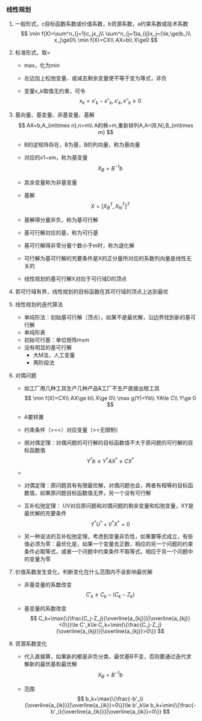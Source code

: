 ### 线性规划

1. 一般形式，c目标函数系数或价值系数，b资源系数，a约束系数或技术系数
   $$
   \min f(X)=\sum^n_{j=1}c_jx_j\\
   \sum^n_{j=1}a_{ij}x_j=(\le,\ge)b_i\\
   x_j\ge0\\
   \min f(X)=CX\\
   AX=b\\
   X\ge0
   $$

2. 标准形式，取=

   * max，化为min

   * 左边加上松弛变量、或减去剩余变量使不等于变为等式，非负

   * 变量x_k取值无约束，可令
     $$
     x_k=x'_k-x''_k,x'_k,x''_k\ge0
     $$

3. 基向量、基变量、非基变量、基解
   $$
   AX=b,A_{m\times n},n>m\\
   A的秩=m,重新排列A,A=[B,N],B_{m\times m}
   $$
   
   * B的逆矩阵存在，B为基，B的列向量，称为基向量
   
   * 对应的x1~xm，称为基变量
     $$
     X_B=B^{-1}b
     $$
   
   * 其余变量称为非基变量
   
   * 基解
     $$
     X=[X^T_B,X^T_N]^T
     $$
   
   * 基解得分量非负，称为基可行解
   * 基可行解对应的基，称为可行基
   * 基可行解得非零分量个数小于m时，称为退化解
   * 可行解为基可行解的充要条件是X的正分量所对应的系数列向量是线性无关的
   * 线性规划的基可行解X对应于可行域D的顶点
   
3. 若可行域有界，线性规划的目标函数在其可行域的顶点上达到最优

3. 线性规划的迭代算法

   * 单纯形法：初始基可行解（顶点），如果不是最优解，沿边界找到新的基可行解
   * 单纯形表
   * 初始可行基：单位矩阵mxm
   * 没有明显的基可行解
     * 大M法，人工变量
     * 两阶段法
   
3. 对偶问题

   * 如工厂用几种工具生产几种产品&工厂不生产直接出租工具
     $$
     \min f(X)=CX\\
     AX\ge b\\
     X\ge 0\\
     \max g(Y)=Yb\\
     YA\le C\\
     Y\ge 0
     $$
   
   * A要转置
   
   * 约束条件（>=<）对应变量（><无限制）
   
   * 弱对偶定理：对偶问题的可行解的目标函数值不大于原问题的可行解的目标函数值
     $$
     Y^°b\le Y^°AX^°\le CX^°
     $$
     
   * 
   
   * 对偶定理：原问题具有有限最优解，对偶问题也会，两者有相等的目标函数值，如果原问题目标函数值无界，另一个没有可行解
   
   * 互补松弛定理： UV对应原问题和对偶问题的剩余变量和松弛变量，XY是最优解的充要条件
     $$
     Y^°U^°+V^°X^°=0
     $$
   
   * 另一种说法的互补松弛定理，考虑到变量非负性，如果要等式成立，有些值必须为零：最优化是，如果一个变量去正数，相应的另一个问题的约束条件必取等式，或者一个问题中约束条件不取等式，相应于另一个问题中的变量为零
   
3. 价值系数发生变化，判断变化在什么范围内不会影响最优解

   * 非基变量的系数改变
     $$
     C'_k\ge C_k-(C_k-Z_k)
     $$
   
   * 基变量的系数改变
     $$
     C_k+\max{\{\frac{C_j-Z_j}{\overline{a_{kj}}}|\overline{a_{kj}}<0\}}\le C'_k\le C_k+\min{\{\frac{C_j-Z_j}{\overline{a_{kj}}}|\overline{a_{kj}}>0\}}
     $$
   
3. 资源系数变化

   * 代入直接算，如果新的都是非负分类，最优基B不变，否则要通过迭代求解新的最优基和最优解
     $$
     X_B=B^{-1}b
     $$
   
   * 范围
     $$
     b_k+\max{\{\frac{-b'_i}{\overline{a_{ik}}}|\overline{a_{ik}}>0\}}\le b'_k\le b_k+\min{\{\frac{-b'_i}{\overline{a_{ik}}}|\overline{a_{ik}}<0\}}
     $$
     
   
   